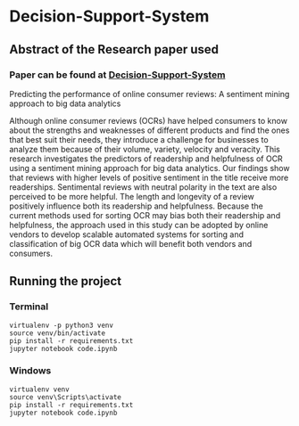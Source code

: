 # Decision-Support-System

## Abstract of the Research paper used

### Paper can be found at [Decision-Support-System](https://www.sciencedirect.com/science/article/pii/S0167923615002006)
Predicting the performance of online consumer reviews: A sentiment mining approach to big data analytics

Although online consumer reviews (OCRs) have helped consumers to know about the strengths and weaknesses of different products and find the ones that best suit their needs, they introduce a challenge for businesses to analyze them because of their volume, variety, velocity and veracity. This research investigates the predictors of readership and helpfulness of OCR using a sentiment mining approach for big data analytics. Our findings show that reviews with higher levels of positive sentiment in the title receive more readerships. Sentimental reviews with neutral polarity in the text are also perceived to be more helpful. The length and longevity of a review positively influence both its readership and helpfulness. Because the current methods used for sorting OCR may bias both their readership and helpfulness, the approach used in this study can be adopted by online vendors to develop scalable automated systems for sorting and classification of big OCR data which will benefit both vendors and consumers.


## Running the project

### Terminal

```
virtualenv -p python3 venv
source venv/bin/activate
pip install -r requirements.txt
jupyter notebook code.ipynb
```

### Windows
```
virtualenv venv
source venv\Scripts\activate
pip install -r requirements.txt
jupyter notebook code.ipynb
```
